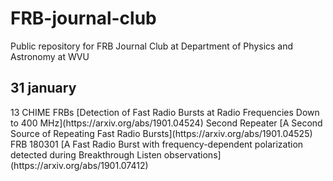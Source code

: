 # FRB-journal-club
Public repository for FRB Journal Club at Department of Physics and Astronomy at WVU 

<h2>31 january</h2>
13 CHIME FRBs [Detection of Fast Radio Bursts at Radio Frequencies Down to 400 MHz](https://arxiv.org/abs/1901.04524)
Second Repeater [A Second Source of Repeating Fast Radio Bursts](https://arxiv.org/abs/1901.04525)
FRB 180301 [A Fast Radio Burst with frequency-dependent polarization detected during Breakthrough Listen observations](https://arxiv.org/abs/1901.07412)

